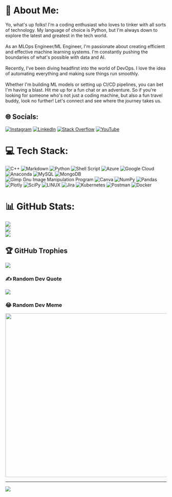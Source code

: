 # 💫 About Me:
Yo, what's up folks! I'm a coding enthusiast who loves to tinker with all sorts of technology. My language of choice is Python, but I'm always down to explore the latest and greatest in the tech world.<br><br>As an MLOps Engineer/ML Engineer, I'm passionate about creating efficient and effective machine learning systems. I'm constantly pushing the boundaries of what's possible with data and AI.<br><br>Recently, I've been diving headfirst into the world of DevOps. I love the idea of automating everything and making sure things run smoothly.<br><br>Whether I'm building ML models or setting up CI/CD pipelines, you can bet I'm having a blast. Hit me up  for a fun chat or an adventure. So if you're looking for someone who's not just a coding machine, but also a fun travel buddy, look no further! Let's connect and see where the journey takes us.


## 🌐 Socials:
[![Instagram](https://img.shields.io/badge/Instagram-%23E4405F.svg?logo=Instagram&logoColor=white)](https://instagram.com/pariharlakshika) [![LinkedIn](https://img.shields.io/badge/LinkedIn-%230077B5.svg?logo=linkedin&logoColor=white)](https://linkedin.com/in/lakshika-parihar) [![Stack Overflow](https://img.shields.io/badge/-Stackoverflow-FE7A16?logo=stack-overflow&logoColor=white)](https://stackoverflow.com/users/13890216) [![YouTube](https://img.shields.io/badge/YouTube-%23FF0000.svg?logo=YouTube&logoColor=white)](https://youtube.com/@codewithLimpi) 

# 💻 Tech Stack:
![C++](https://img.shields.io/badge/c++-%2300599C.svg?style=plastic&logo=c%2B%2B&logoColor=white) ![Markdown](https://img.shields.io/badge/markdown-%23000000.svg?style=plastic&logo=markdown&logoColor=white) ![Python](https://img.shields.io/badge/python-3670A0?style=plastic&logo=python&logoColor=ffdd54) ![Shell Script](https://img.shields.io/badge/shell_script-%23121011.svg?style=plastic&logo=gnu-bash&logoColor=white) ![Azure](https://img.shields.io/badge/azure-%230072C6.svg?style=plastic&logo=azure-devops&logoColor=white) ![Google Cloud](https://img.shields.io/badge/Google%20Cloud-%234285F4.svg?style=plastic&logo=google-cloud&logoColor=white) ![Anaconda](https://img.shields.io/badge/Anaconda-%2344A833.svg?style=plastic&logo=anaconda&logoColor=white) ![MySQL](https://img.shields.io/badge/mysql-%2300f.svg?style=plastic&logo=mysql&logoColor=white) ![MongoDB](https://img.shields.io/badge/MongoDB-%234ea94b.svg?style=plastic&logo=mongodb&logoColor=white) ![Gimp Gnu Image Manipulation Program](https://img.shields.io/badge/Gimp-657D8B?style=plastic&logo=gimp&logoColor=FFFFFF) ![Canva](https://img.shields.io/badge/Canva-%2300C4CC.svg?style=plastic&logo=Canva&logoColor=white) ![NumPy](https://img.shields.io/badge/numpy-%23013243.svg?style=plastic&logo=numpy&logoColor=white) ![Pandas](https://img.shields.io/badge/pandas-%23150458.svg?style=plastic&logo=pandas&logoColor=white) ![Plotly](https://img.shields.io/badge/Plotly-%233F4F75.svg?style=plastic&logo=plotly&logoColor=white) ![SciPy](https://img.shields.io/badge/SciPy-%230C55A5.svg?style=plastic&logo=scipy&logoColor=%white) ![LINUX](https://img.shields.io/badge/Linux-FCC624?style=plastic&logo=linux&logoColor=black) ![Jira](https://img.shields.io/badge/jira-%230A0FFF.svg?style=plastic&logo=jira&logoColor=white) ![Kubernetes](https://img.shields.io/badge/kubernetes-%23326ce5.svg?style=plastic&logo=kubernetes&logoColor=white) ![Postman](https://img.shields.io/badge/Postman-FF6C37?style=plastic&logo=postman&logoColor=white) ![Docker](https://img.shields.io/badge/docker-%230db7ed.svg?style=plastic&logo=docker&logoColor=white)
# 📊 GitHub Stats:
![](https://github-readme-stats.vercel.app/api?username=lakshikaparihar&theme=tokyonight&hide_border=false&include_all_commits=false&count_private=true)<br/>
![](https://github-readme-streak-stats.herokuapp.com/?user=lakshikaparihar&theme=tokyonight&hide_border=false)<br/>
![](https://github-readme-stats.vercel.app/api/top-langs/?username=lakshikaparihar&theme=tokyonight&hide_border=false&include_all_commits=false&count_private=true&layout=compact)

## 🏆 GitHub Trophies
![](https://github-profile-trophy.vercel.app/?username=lakshikaparihar&theme=radical&no-frame=false&no-bg=true&margin-w=4)

### ✍️ Random Dev Quote
![](https://quotes-github-readme.vercel.app/api?type=horizontal&theme=radical)

### 😂 Random Dev Meme
<img src="https://rm.up.railway.app/" width="512px"/>

---
[![](https://visitcount.itsvg.in/api?id=lakshikaparihar&icon=0&color=0)](https://visitcount.itsvg.in)

<!-- Proudly created with GPRM ( https://gprm.itsvg.in ) -->
